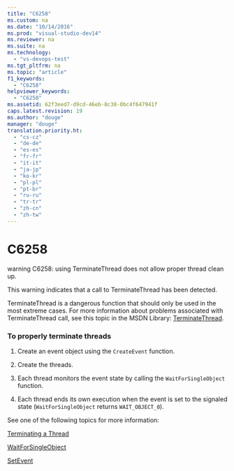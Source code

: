 ```yaml
---
title: "C6258"
ms.custom: na
ms.date: "10/14/2016"
ms.prod: "visual-studio-dev14"
ms.reviewer: na
ms.suite: na
ms.technology: 
  - "vs-devops-test"
ms.tgt_pltfrm: na
ms.topic: "article"
f1_keywords: 
  - "C6258"
helpviewer_keywords: 
  - "C6258"
ms.assetid: 62f3eed7-d9cd-46eb-8c38-0bc4f647941f
caps.latest.revision: 19
ms.author: "douge"
manager: "douge"
translation.priority.ht: 
  - "cs-cz"
  - "de-de"
  - "es-es"
  - "fr-fr"
  - "it-it"
  - "ja-jp"
  - "ko-kr"
  - "pl-pl"
  - "pt-br"
  - "ru-ru"
  - "tr-tr"
  - "zh-cn"
  - "zh-tw"
---
```

# C6258
warning C6258: using TerminateThread does not allow proper thread clean up.  
  
 This warning indicates that a call to TerminateThread has been detected.  
  
 TerminateThread is a dangerous function that should only be used in the most extreme cases. For more information about problems associated with TerminateThread call, see this topic in the MSDN Library: [TerminateThread](http://go.microsoft.com/fwlink/?LinkId=150233).  
  
### To properly terminate threads  
  
1.  Create an event object using the `CreateEvent` function.  
  
2.  Create the threads.  
  
3.  Each thread monitors the event state by calling the `WaitForSingleObject` function.  
  
4.  Each thread ends its own execution when the event is set to the signaled state (`WaitForSingleObject` returns `WAIT_OBJECT_0`).  
  
 See one of the following topics for more information:  
  
 [Terminating a Thread](http://go.microsoft.com/fwlink/?LinkId=150234)  
  
 [WaitForSingleObject](http://go.microsoft.com/fwlink/?LinkId=150235)  
  
 [SetEvent](http://go.microsoft.com/fwlink/?LinkId=150232)